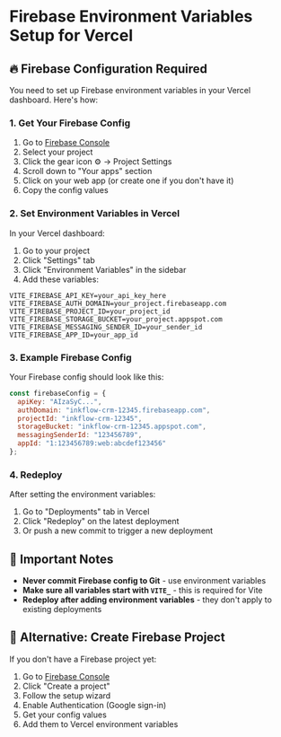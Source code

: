 # Firebase Environment Variables Setup for Vercel

## 🔥 Firebase Configuration Required

You need to set up Firebase environment variables in your Vercel dashboard. Here's how:

### 1. Get Your Firebase Config

1. Go to [Firebase Console](https://console.firebase.google.com/)
2. Select your project
3. Click the gear icon ⚙️ → Project Settings
4. Scroll down to "Your apps" section
5. Click on your web app (or create one if you don't have it)
6. Copy the config values

### 2. Set Environment Variables in Vercel

In your Vercel dashboard:

1. Go to your project
2. Click "Settings" tab
3. Click "Environment Variables" in the sidebar
4. Add these variables:

```
VITE_FIREBASE_API_KEY=your_api_key_here
VITE_FIREBASE_AUTH_DOMAIN=your_project.firebaseapp.com
VITE_FIREBASE_PROJECT_ID=your_project_id
VITE_FIREBASE_STORAGE_BUCKET=your_project.appspot.com
VITE_FIREBASE_MESSAGING_SENDER_ID=your_sender_id
VITE_FIREBASE_APP_ID=your_app_id
```

### 3. Example Firebase Config

Your Firebase config should look like this:

```javascript
const firebaseConfig = {
  apiKey: "AIzaSyC...",
  authDomain: "inkflow-crm-12345.firebaseapp.com",
  projectId: "inkflow-crm-12345",
  storageBucket: "inkflow-crm-12345.appspot.com",
  messagingSenderId: "123456789",
  appId: "1:123456789:web:abcdef123456"
};
```

### 4. Redeploy

After setting the environment variables:
1. Go to "Deployments" tab in Vercel
2. Click "Redeploy" on the latest deployment
3. Or push a new commit to trigger a new deployment

## 🚨 Important Notes

- **Never commit Firebase config to Git** - use environment variables
- **Make sure all variables start with `VITE_`** - this is required for Vite
- **Redeploy after adding environment variables** - they don't apply to existing deployments

## 🔧 Alternative: Create Firebase Project

If you don't have a Firebase project yet:

1. Go to [Firebase Console](https://console.firebase.google.com/)
2. Click "Create a project"
3. Follow the setup wizard
4. Enable Authentication (Google sign-in)
5. Get your config values
6. Add them to Vercel environment variables
